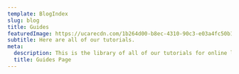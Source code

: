 ```yaml
---
template: BlogIndex
slug: blog
title: Guides
featuredImage: https://ucarecdn.com/1b264d00-b8ec-4310-90c3-e03a4fc50b16/
subtitle: Here are all of our tutorials.
meta:
  description: This is the library of all of our tutorials for online learning.
  title: Guides Page
---
```

